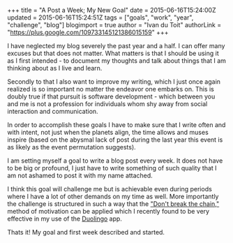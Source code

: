 +++
title = "A Post a Week; My New Goal"
date = 2015-06-16T15:24:00Z
updated = 2015-06-16T15:24:51Z
tags = ["goals", "work", "year", "challenge", "blog"]
blogimport = true
author = "Ivan du Toit"
authorLink = "https://plus.google.com/109733145121386015159"
+++

I have neglected my blog severely the past year and a half. I can offer many excuses but that does not matter. What matters is that I should be using it as I first intended - to document my thoughts and talk about things that I am thinking about as I live and learn.

Secondly to that I also want to improve my writing, which I just once again realized is so important no matter the endeavor one embarks on. This is doubly true if that pursuit is software development - which between you and me is not a profession for individuals whom shy away from social interaction and communication.

In order to accomplish these goals I have to make sure that I write often and with intent, not just when the planets align, the time allows and muses inspire (based on the abysmal lack of post during the last year this event is as likely as the event permutation suggests).

I am setting myself a goal to write a blog post every week. It does not have to be big or profound, I just have to write something of such quality that I am not ashamed to post it with my name attached.

I think this goal will challenge me but is achievable even during periods where I have a lot of other demands on my time as well. More importantly the challenge is structured in such a way that the&nbsp;<a href="http://lifehacker.com/281626/jerry-seinfelds-productivity-secret">"Don't break the chain,"</a> method of motivation can be applied which I recently found to be very effective in my use of the <a href="https://www.duolingo.com/">Duolingo</a> app.

Thats it! My goal and first week described and started.
